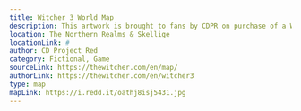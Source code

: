 ```yaml
---
title: Witcher 3 World Map
description: This artwork is brought to fans by CDPR on purchase of a Witcher 3 copy. It is found in the game files and as a poster in physical games. The style works perfectly with the mood of the game. It invites to explore and that's what you do in this masterpiece of a video game.   
location: The Northern Realms & Skellige
locationLink: #
author: CD Project Red
category: Fictional, Game
sourceLink: https://thewitcher.com/en/map/
authorLink: https://thewitcher.com/en/witcher3
type: map
mapLink: https://i.redd.it/oathj8isj5431.jpg
---
```

